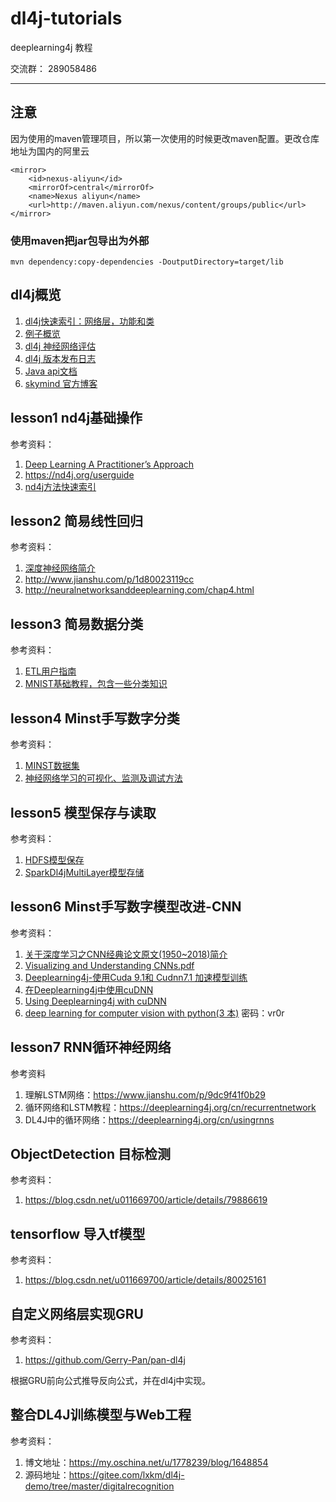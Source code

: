 # dl4j-tutorials

deeplearning4j 教程

交流群： 289058486

---

## 注意
因为使用的maven管理项目，所以第一次使用的时候更改maven配置。更改仓库地址为国内的阿里云
```
<mirror>
	<id>nexus-aliyun</id>
	<mirrorOf>central</mirrorOf>
	<name>Nexus aliyun</name>
	<url>http://maven.aliyun.com/nexus/content/groups/public</url>
</mirror> 
```

### 使用maven把jar包导出为外部
```
mvn dependency:copy-dependencies -DoutputDirectory=target/lib
```

## dl4j概览

1. [dl4j快速索引：网络层，功能和类][6]
2. [例子概览][7]
3. [dl4j 神经网络评估](https://deeplearning4j.org/evaluation)
4. [dl4j 版本发布日志](https://github.com/deeplearning4j/deeplearning4j-docs/blob/releasenotes_100a/releasenotes.md)
5. [Java api文档](https://deeplearning4j.org/doc/)
6. [skymind 官方博客](https://blog.skymind.ai/)


## lesson1 nd4j基础操作

参考资料：

 1. [Deep Learning A Practitioner’s Approach][1]
 2. https://nd4j.org/userguide
 3. [nd4j方法快速索引][8]

## lesson2 简易线性回归

参考资料：

 1. [深度神经网络简介][2]
 1. http://www.jianshu.com/p/1d80023119cc
 2. http://neuralnetworksanddeeplearning.com/chap4.html

## lesson3 简易数据分类
参考资料：

 1. [ETL用户指南][3]
 2. [MNIST基础教程，包含一些分类知识][4]

## lesson4 Minst手写数字分类

参考资料：

 1. [MINST数据集](http://yann.lecun.com/exdb/mnist/)
 2. [神经网络学习的可视化、监测及调试方法](https://deeplearning4j.org/cn/visualization)


## lesson5 模型保存与读取

参考资料：

 1. [HDFS模型保存][5]
 2. [SparkDl4jMultiLayer模型存储](https://github.com/sjsdfg/deeplearning4j-issues/blob/master/markdown/deeplearning4j%E7%9B%B8%E5%85%B3/SparkNetwork%E6%A8%A1%E5%9E%8B%E5%AD%98%E5%82%A8.md)

## lesson6 Minst手写数字模型改进-CNN

参考资料：
 1. [关于深度学习之CNN经典论文原文(1950~2018)简介][9]
 3. [Visualizing and Understanding CNNs.pdf](https://github.com/sjsdfg/deeplearning4j-issues/blob/master/Visualizing%20and%20Understanding%20CNNs.pdf)
 4. [Deeplearning4j-使用Cuda 9.1和 Cudnn7.1 加速模型训练](https://www.jianshu.com/p/8a7533c2c79a)
 5. [在Deeplearning4j中使用cuDNN](https://blog.csdn.net/u011669700/article/details/79028821)
 6. [Using Deeplearning4j with cuDNN](https://deeplearning4j.org/cudnn)
 7. [deep learning for computer vision with python(3 本)](https://pan.baidu.com/s/17UMo76p75piTcArqu0wXJQ) 密码：vr0r

## lesson7 RNN循环神经网络

参考资料
 1. 理解LSTM网络：https://www.jianshu.com/p/9dc9f41f0b29
 2. 循环网络和LSTM教程：https://deeplearning4j.org/cn/recurrentnetwork
 3. DL4J中的循环网络：https://deeplearning4j.org/cn/usingrnns

## ObjectDetection 目标检测

参考资料：
 1. https://blog.csdn.net/u011669700/article/details/79886619
 
## tensorflow 导入tf模型

参考资料：
 1. https://blog.csdn.net/u011669700/article/details/80025161
 
## 自定义网络层实现GRU

参考资料：
 1. https://github.com/Gerry-Pan/pan-dl4j

根据GRU前向公式推导反向公式，并在dl4j中实现。

## 整合DL4J训练模型与Web工程
参考资料：
 1. 博文地址：https://my.oschina.net/u/1778239/blog/1648854
 2. 源码地址：https://gitee.com/lxkm/dl4j-demo/tree/master/digitalrecognition


 
 


  [1]: http://download.csdn.net/download/u011669700/10026286
  [2]: https://deeplearning4j.org/cn/neuralnet-overview
  [3]: https://deeplearning4j.org/cn/etl-userguide
  [4]: https://deeplearning4j.org/cn/mnist-for-beginners
  [5]: http://blog.csdn.net/u011669700/article/details/79113789
  [6]: https://deeplearning4j.org/quickref
  [7]: https://deeplearning4j.org/examples-tour
  [8]: https://blog.csdn.net/u011669700/article/details/80139619
  [9]: https://blog.csdn.net/qq_41185868/article/details/79995732
